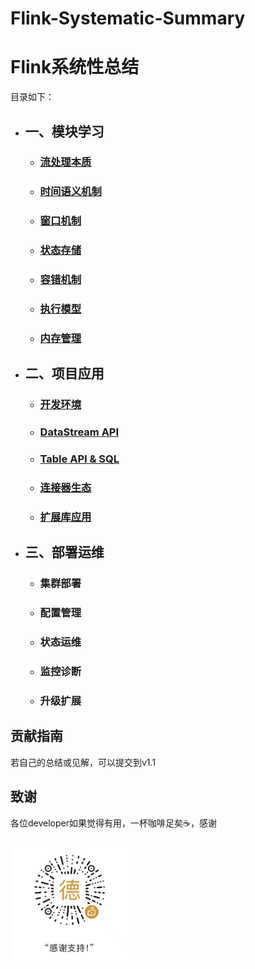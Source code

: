 # Flink-Systematic-Summary
# Flink系统性总结

 目录如下：
- ## 一、模块学习
    - ### [流处理本质](https://github.com/sijuea/flink-systematic-summary/blob/main/%E6%A8%A1%E5%9D%97%E5%AD%A6%E4%B9%A0/%E6%B5%81%E5%A4%84%E7%90%86%E6%9C%AC%E8%B4%A8.md)
    - ### [时间语义机制](https://github.com/sijuea/flink-systematic-summary/blob/main/%E6%A8%A1%E5%9D%97%E5%AD%A6%E4%B9%A0/%E6%97%B6%E9%97%B4%E8%AF%AD%E4%B9%89%E6%9C%BA%E5%88%B6.md)
    - ### [窗口机制](https://github.com/sijuea/flink-systematic-summary/blob/main/%E6%A8%A1%E5%9D%97%E5%AD%A6%E4%B9%A0/%E5%AE%B9%E9%94%99%E6%9C%BA%E5%88%B6.md)
    - ### [状态存储](https://github.com/sijuea/flink-systematic-summary/blob/main/%E6%A8%A1%E5%9D%97%E5%AD%A6%E4%B9%A0/%E7%8A%B6%E6%80%81%E5%AD%98%E5%82%A8.md)
    - ### [容错机制](https://github.com/sijuea/flink-systematic-summary/blob/main/%E6%A8%A1%E5%9D%97%E5%AD%A6%E4%B9%A0/%E5%AE%B9%E9%94%99%E6%9C%BA%E5%88%B6.md)
    - ### [执行模型](https://github.com/sijuea/flink-systematic-summary/blob/main/%E6%A8%A1%E5%9D%97%E5%AD%A6%E4%B9%A0/%E6%89%A7%E8%A1%8C%E6%A8%A1%E5%BC%8F.md)
    - ### [内存管理](https://github.com/sijuea/flink-systematic-summary/blob/main/%E6%A8%A1%E5%9D%97%E5%AD%A6%E4%B9%A0/%E5%86%85%E5%AD%98%E7%AE%A1%E7%90%86.md)
- ## 二、项目应用
    - ### [开发环境](https://github.com/sijuea/flink-systematic-summary/blob/main/%E9%A1%B9%E7%9B%AE%E5%BA%94%E7%94%A8/%E5%BC%80%E5%8F%91%E7%8E%AF%E5%A2%83.md)
    - ### [DataStream API](https://github.com/sijuea/flink-systematic-summary/blob/main/%E9%A1%B9%E7%9B%AE%E5%BA%94%E7%94%A8/DataStream%20API.md)
    - ### [Table API & SQL](https://github.com/sijuea/flink-systematic-summary/blob/main/%E9%A1%B9%E7%9B%AE%E5%BA%94%E7%94%A8/TableAPI%26SQL.md)
    - ### [连接器生态](https://github.com/sijuea/flink-systematic-summary/blob/main/%E9%A1%B9%E7%9B%AE%E5%BA%94%E7%94%A8/%E8%BF%9E%E6%8E%A5%E5%99%A8%E7%94%9F%E6%80%81.md)
    - ### [扩展库应用](https://github.com/sijuea/flink-systematic-summary/blob/main/%E9%A1%B9%E7%9B%AE%E5%BA%94%E7%94%A8/%E6%89%A9%E5%B1%95%E5%BA%93%E5%BA%94%E7%94%A8.md)
- ## 三、部署运维
    - ### 集群部署
    - ### 配置管理
    - ### 状态运维
    - ### 监控诊断
    - ### 升级扩展
## 贡献指南
若自己的总结或见解，可以提交到v1.1
## 致谢
各位developer如果觉得有用，一杯咖啡足矣☕，感谢
<p align="left">
  <img src="https://github.com/sijuea/flink-systematic-summary/blob/main/images/wechat.jpg" width="200"/>
</p>
